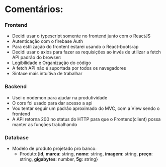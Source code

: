 # Comentários: #

### Frontend ###
- Decidi usar o typescript somente no frontend junto com o ReactJS
- Autenticação com o firebase Auth
- Para estilização do frontent estarei usando o React-bootsrap
- Decidi usar o axios para fazer as requisições ao invés de utilizar a fetch API padrão do browser:
 - Legibilidade e Organização do código
 - A fetch API não é suportada por todos os navegadores
 - Sintaxe mais intuítiva de trabalhar

### Backend ###
- Usei o nodemon para ajudar na produtividade
- O cors foi usado para dar acesso a api
- Vou tentar seguir um padrão aproximado do MVC, com a View sendo o frontend
- A API retorna 200 no status do HTTP para que o Frontend(client) possa manter as funções trabalhando

### Database ###
- Modelo de produto projetado pro banco: 
  - Produto:{__id__, __marca__: string, __nome__: string, __imagem__: string, __preço__: string, __gigabytes__: number, __5g__: string}